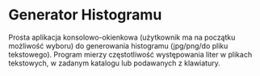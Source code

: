 # Generator Histogramu
Prosta aplikacja konsolowo-okienkowa (użytkownik ma na początku możliwość wyboru) do generowania histogramu (jpg/png/do pliku tekstowego). Program mierzy częstotliwość występowania liter w plikach tekstowych, w zadanym katalogu lub podawanych z klawiatury.
